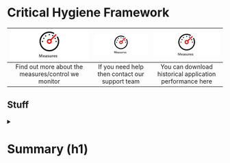 # Critical Hygiene Framework

|<a href="assist/"><img src="Guage.svg" alt="drawing"></a>| <a href="other/"><img src="Guage.svg" alt="drawing"></a> | <img src="Guage.svg" alt="drawing"> | 
| :---:  | :---: | :---: |
|Find out more about the measures/control we monitor|If you need help then contact our support team|You can download historical application performance here|

## Stuff

<details><summary>

# Summary (h1)
</summary>
content
  
  ### Heading ###
  The dashboard can be accessed via
  <br>
  [Some Link](https://google.com)
  <br>
  More text **important**
  ### Another heading ###
</details>
